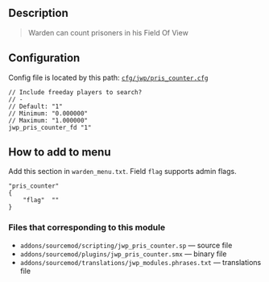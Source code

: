 ## Description
>Warden can count prisoners in his Field Of View

## Configuration
Config file is located by this path:
[`cfg/jwp/pris_counter.cfg`](https://github.com/TiBarification/Jail-Warden-Pro/blob/master/cfg/jwp/pris_counter.cfg)
```
// Include freeday players to search?
// -
// Default: "1"
// Minimum: "0.000000"
// Maximum: "1.000000"
jwp_pris_counter_fd "1"
```

## How to add to menu
Add this section in `warden_menu.txt`. Field `flag` supports admin flags.
```
"pris_counter"
{
	"flag"	""
}
```

### Files that corresponding to this module
- `addons/sourcemod/scripting/jwp_pris_counter.sp` — source file
- `addons/sourcemod/plugins/jwp_pris_counter.smx` — binary file
- `addons/sourcemod/translations/jwp_modules.phrases.txt` — translations file